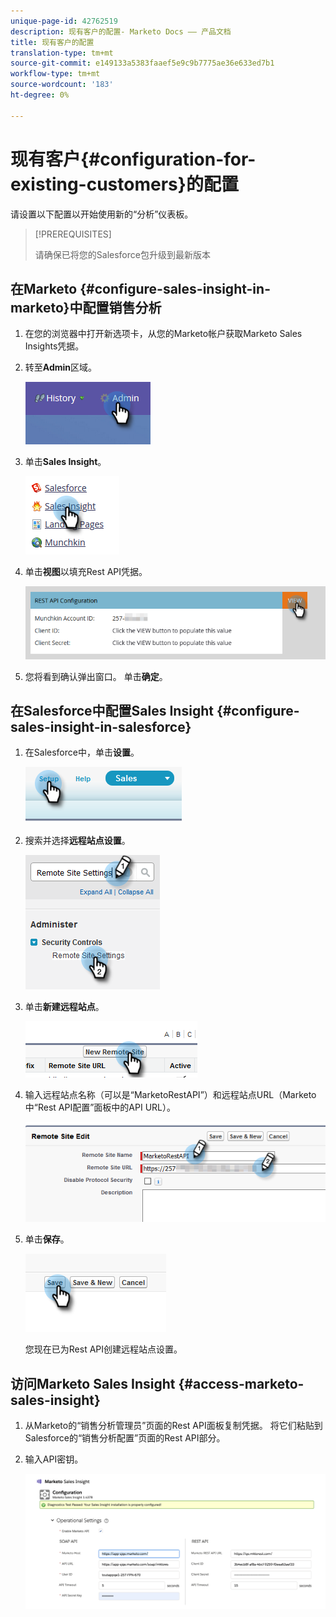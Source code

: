 ```yaml
---
unique-page-id: 42762519
description: 现有客户的配置- Marketo Docs —— 产品文档
title: 现有客户的配置
translation-type: tm+mt
source-git-commit: e149133a5383faaef5e9c9b7775ae36e633ed7b1
workflow-type: tm+mt
source-wordcount: '183'
ht-degree: 0%

---
```



# 现有客户{#configuration-for-existing-customers}的配置

请设置以下配置以开始使用新的“分析”仪表板。

>[!PREREQUISITES]
>
>请确保已将您的Salesforce包升级到最新版本

## 在Marketo {#configure-sales-insight-in-marketo}中配置销售分析

1. 在您的浏览器中打开新选项卡，从您的Marketo帐户获取Marketo Sales Insights凭据。
1. 转至&#x200B;**Admin**&#x200B;区域。

   ![](assets/configure-1.png)

1. 单击&#x200B;**Sales Insight**。

   ![](assets/configure-2.png)

1. 单击&#x200B;**视图**&#x200B;以填充Rest API凭据。

   ![](assets/configure-3.png)

1. 您将看到确认弹出窗口。 单击&#x200B;**确定**。

## 在Salesforce中配置Sales Insight {#configure-sales-insight-in-salesforce}

1. 在Salesforce中，单击&#x200B;**设置**。

   ![](assets/sfdc-1.png)

1. 搜索并选择&#x200B;**远程站点设置**。

   ![](assets/sfdc-2.png)

1. 单击&#x200B;**新建远程站点**。

   ![](assets/sfdc-3.png)

1. 输入远程站点名称（可以是“MarketoRestAPI”）和远程站点URL（Marketo中“Rest API配置”面板中的API URL）。

   ![](assets/sfdc-4.png)

1. 单击&#x200B;**保存**。

   ![](assets/sfdc-5.png)

   您现在已为Rest API创建远程站点设置。

## 访问Marketo Sales Insight {#access-marketo-sales-insight}

1. 从Marketo的“销售分析管理员”页面的Rest API面板复制凭据。 将它们粘贴到Salesforce的“销售分析配置”页面的Rest API部分。
1. 输入API密钥。

   ![](assets/config.png)

